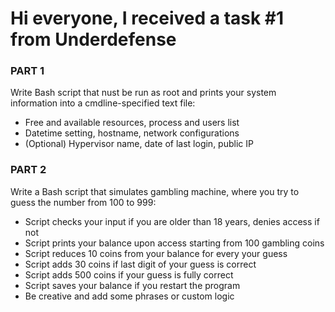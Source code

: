 # Hi everyone, I received a task #1 from Underdefense

### PART 1
Write Bash script that nust be run as root and prints your system information into a cmdline-specified text file:
- Free and available resources, process and users list
- Datetime setting, hostname, network configurations
- (Optional) Hypervisor name, date of last login, public IP

### PART 2
Write a Bash script that simulates gambling machine, where you try to guess the number from 100 to 999:
- Script checks your input if you are older than 18 years, denies access if not
- Script prints your balance upon access starting from 100 gambling coins
- Script reduces 10 coins from your balance for every your guess
- Script adds 30 coins if last digit of your guess is correct
- Script adds 500 coins if your guess is fully correct
- Script saves your balance if you restart the program
- Be creative and add some phrases or custom logic